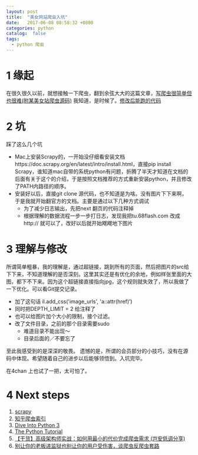 ```yaml
---
layout: post
title:  "美女网站爬虫入坑"
date:   2017-06-08 08:58:32 +0800
categories: python
catalog:  false
tags:
  - python 爬虫
---
```



# 1 缘起

在很久很久以前，就想接触一下爬虫，翻到余弦大大的这篇文章，[写爬虫很简单但也很难(附某美女站爬虫源码)](http://mp.weixin.qq.com/s/yRsH0mgcWkqQwJcCL9VnmA) 我知道，是时候了。[修改后能跑的代码](https://github.com/toolazytoname/crawlers)

# 2 坑

踩了这么几个坑

* Mac上安装Scrapy的，一开始没仔细看安装文档https://doc.scrapy.org/en/latest/intro/install.html，直接pip install Scrapy，谁知道mac自带的系统python有问题，折腾了半天才知道在文档的后面有关于这个的介绍，于是按照文档推荐的方式重新安装python，并且修改了PATH内路径的顺序。
* 安装好以后，直接git clone 源代码，也不知道是为啥。没有图片下下来啊，于是我就开始翻官方的文档。主要是通过以下几种方式调试
    * 为了减少日志输出，先把next 翻页的代码注释掉
    * 根据理解的数据流程一步一步打日志，发现我把tu.68flash.com 改成http:// 就可以了，改好以后就开始飕飕地下图片

# 3 理解与修改

所谓简单粗暴，我的理解是，通过超链接，跳到所有的页面，然后把图片的src给下下来，不知道理解的是否深刻。这里其实还是有优化的余地，例如样张里面的大图，都下不下来。因为这个超链接直接指向jpg，这个规则就失效了，所以我做了一下优化。可以看Git提交记录。

* 加了这句话 il.add_css('image_urls', 'a::attr(href)’)
* 同时把DEPTH_LIMIT = 2 给注释了
* 也可以给图片加个大小的限制，接个过滤。
* 改了文件目录，之前的那个目录需要sudo
    * 难道目录不能出现～
    * 目录后面的／不要忘了

    
至此我感受到的是深深的敬畏。
遗憾的是，所谓的会员部分的小技巧，没有在源码中体现。希望随着自己的进步以后能够领悟到。入坑完毕。

在4chan 上也试了一把，太可怕了。

# 4 Next steps

1. [scrapy](https://doc.scrapy.org/en/latest/index.html)
2. [知乎爬虫索引](https://www.zhihu.com/topic/19577498)
3. [Dive Into Python 3](http://www.diveintopython3.net)
4. [The Python Tutorial](https://docs.python.org/3/tutorial/)
5. [【干货】高级架构师实战：如何用最小的代价完成爬虫需求 (岂安低调分享) ](https://mp.weixin.qq.com/s/8F8jDf59zLx_vI_88ONCIw)
5. [别让你的老板进监狱也别让你的用户受伤害，谈爬虫反爬虫套路](https://mp.weixin.qq.com/s/tdt0TQtGpiT_LcHkTXLa7A)

	

	



